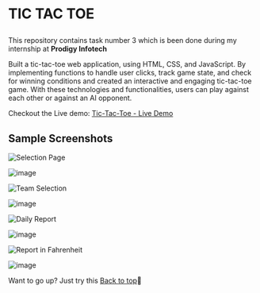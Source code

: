 # <p id="top">TIC TAC TOE</p>

This repository contains task number 3 which is been done during my internship at <b>Prodigy Infotech</b>

Built a tic-tac-toe web application, using HTML, CSS, and JavaScript. By implementing functions to handle user clicks, track game state, and check for winning conditions and created an interactive and engaging tic-tac-toe game. With these technologies and functionalities, users can play against each other or against an AI opponent.

Checkout the Live demo: <a href="https://nought-o-and-cross-x.netlify.app/">Tic-Tac-Toe - Live Demo</a>

## Sample Screenshots

![Selection Page](https://img.shields.io/badge/Selection&nbsp;Page-%230078D4?style=flat&colorB=%23A3E635)

![image](https://github.com/user-attachments/assets/834055ff-eb44-4530-a246-c2815691f99e)


![Team Selection](https://img.shields.io/badge/Team&nbsp;Selection-%230078D4?style=flat&colorB=%23A3E635)

![image](https://github.com/user-attachments/assets/946029cb-1542-4276-8840-b0c763139e99)



![Daily Report](https://img.shields.io/badge/Daily&nbsp;Report-%230078D4?style=flat&colorB=%23A3E635)

![image](https://github.com/user-attachments/assets/55003982-f17c-4972-a705-11b246bac59c)


![Report in Fahrenheit](https://img.shields.io/badge/Report&nbsp;in&nbsp;Fahrenheit-%230078D4?style=flat&colorB=%23A3E635)

![image](https://github.com/user-attachments/assets/5b92eae3-d6ac-40d1-84a7-97178cbffdda)

Want to go up? Just try this <a href="#top">Back to top</a>🚀
